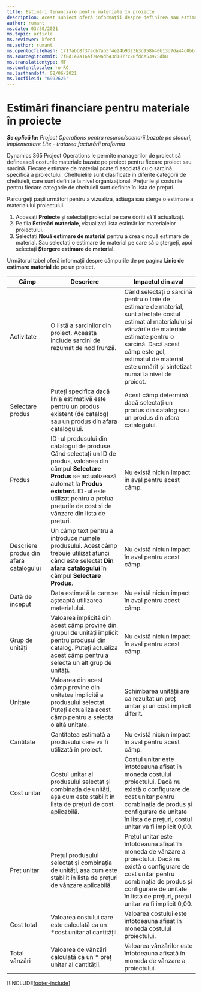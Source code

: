 ```yaml
---
title: Estimări financiare pentru materiale în proiecte
description: Acest subiect oferă informații despre definirea sau estimarea materialelor bazate pe proiecte.
author: rumant
ms.date: 03/30/2021
ms.topic: article
ms.reviewer: kfend
ms.author: rumant
ms.openlocfilehash: 1717abb8f37acb7ab5f4e24b9323b3d958b40b13d7da44c0bbfa88eea28b99ef
ms.sourcegitcommit: 7f8d1e7a16af769adb43d1877c28fdce53975db8
ms.translationtype: MT
ms.contentlocale: ro-RO
ms.lasthandoff: 08/06/2021
ms.locfileid: "6992626"
---
```

# <a name="financial-estimates-for-materials-on-projects"></a>Estimări financiare pentru materiale în proiecte

_**Se aplică la:** Project Operations pentru resurse/scenarii bazate pe stocuri, implementare Lite - tratarea facturării proforma_

Dynamics 365 Project Operations le permite managerilor de proiect să definească costurile materiale bazate pe proiect pentru fiecare proiect sau sarcină. Fiecare estimare de material poate fi asociată cu o sarcină specifică a proiectului. Cheltuielile sunt clasificate în diferite categorii de cheltuieli, care sunt definite la nivel organizațional. Prețurile și costurile pentru fiecare categorie de cheltuieli sunt definite în lista de prețuri. 

Parcurgeți pașii următori pentru a vizualiza, adăuga sau șterge o estimare a materialului proiectului.

1. Accesați **Proiecte** și selectați proiectul pe care doriți să îl actualizați.
2. Pe fila **Estimări materiale**, vizualizați lista estimărilor materialelor proiectului.
3. Selectați **Nouă estimare de material** pentru a crea o nouă estimare de material. Sau selectați o estimare de material pe care să o ștergeți, apoi selectați **Ștergere estimare de material**.

Următorul tabel oferă informații despre câmpurile de pe pagina **Linie de estimare material** de pe un proiect. 

| **Câmp** | **Descriere** | **Impactul din aval** |
| --- | --- | --- |
| Activitate | O listă a sarcinilor din proiect. Aceasta include sarcini de rezumat de nod frunză. | Când selectați o sarcină pentru o linie de estimare de material, sunt afectate costul estimat al materialului și vânzările de materiale estimate pentru o sarcină. Dacă acest câmp este gol, estimatul de material este urmărit și sintetizat numai la nivel de proiect. |
| Selectare produs |  Puteți specifica dacă linia estimativă este pentru un produs existent (de catalog) sau un produs din afara catalogului. | Acest câmp determină dacă selectați un produs din catalog sau un produs din afara catalogului. |
| Produs | ID-ul produsului din catalogul de produse. Când selectați un ID de produs, valoarea din câmpul **Selectare Produs** se actualizează automat la **Produs existent**. ID-ul este utilizat pentru a prelua prețurile de cost și de vânzare din lista de prețuri. | Nu există niciun impact în aval pentru acest câmp. |
| Descriere produs din afara catalogului | Un câmp text pentru a introduce numele produsului. Acest câmp trebuie utilizat atunci când este selectat **Din afara catalogului** în câmpul **Selectare Produs**.| Nu există niciun impact în aval pentru acest câmp. |
| Dată de început | Data estimată la care se așteaptă utilizarea materialului. | Nu există niciun impact în aval pentru acest câmp. |
| Grup de unități | Valoarea implicită din acest câmp provine din grupul de unități implicit pentru produsul din catalog. Puteți actualiza acest câmp pentru a selecta un alt grup de unități. | Nu există niciun impact în aval pentru acest câmp. |
| Unitate | Valoarea din acest câmp provine din unitatea implicită a produsului selectat. Puteți actualiza acest câmp pentru a selecta o altă unitate. | Schimbarea unității are ca rezultat un preț unitar și un cost implicit diferit. |
| Cantitate | Cantitatea estimată a produsului care va fi utilizată în proiect. | Nu există niciun impact în aval pentru acest câmp. |
| Cost unitar | Costul unitar al produsului selectat și combinația de unități, așa cum este stabilit în lista de prețuri de cost aplicabilă. | Costul unitar este întotdeauna afișat în moneda costului proiectului. Dacă nu există o configurare de cost unitar pentru combinația de produs și configurare de unitate în lista de prețuri, costul unitar va fi implicit 0,00. |
| Preț unitar | Prețul produsului selectat și combinația de unități, așa cum este stabilit în lista de prețuri de vânzare aplicabilă. | Prețul unitar este întotdeauna afișat în moneda de vânzare a proiectului. Dacă nu există o configurare de cost unitar pentru combinația de produs și configurare de unitate în lista de prețuri, prețul unitar va fi implicit 0,00.|
| Cost total | Valoarea costului care este calculată ca un \*cost unitar al cantității.| Valoarea costului este întotdeauna afișat în moneda costului proiectului. |
| Total vânzări | Valoarea de vânzări calculată ca un \* preț unitar al cantității. | Valoarea vânzărilor este întotdeauna afișată în moneda de vânzare a proiectului. |


[!INCLUDE[footer-include](../includes/footer-banner.md)]
